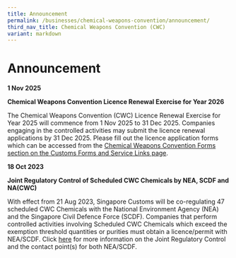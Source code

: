 ```yaml
---
title: Announcement
permalink: /businesses/chemical-weapons-convention/announcement/
third_nav_title: Chemical Weapons Convention (CWC)
variant: markdown
---
```

# Announcement 

**1 Nov 2025**

**Chemical Weapons Convention Licence Renewal Exercise for Year 2026**

The Chemical Weapons Convention (CWC) Licence Renewal Exercise for Year 2025 will commence from 1 Nov 2025 to 31 Dec 2025. Companies engaging in the controlled activities may submit the licence renewal applications by 31 Dec 2025. Please fill out the licence application forms which can be accessed from the [Chemical Weapons Convention Forms section on the Customs Forms and Service Links page](https://www.customs.gov.sg/eservices/customs-forms-and-service-links/).


**18 Oct 2023**

**Joint Regulatory Control of Scheduled CWC Chemicals by NEA, SCDF and NA(CWC)**

With effect from 21 Aug 2023, Singapore Customs will be co-regulating 47 scheduled CWC Chemicals with the National Environment Agency (NEA) and the Singapore Civil Defence Force (SCDF). Companies that perform controlled activities involving Scheduled CWC Chemicals which exceed the exemption threshold quantities or purities must obtain a licence/permit with NEA/SCDF. Click [here](https://www.customs.gov.sg/news-and-media/competent-authorities-circulars/) for more information on the Joint Regulatory Control and the contact point(s) for both NEA/SCDF.